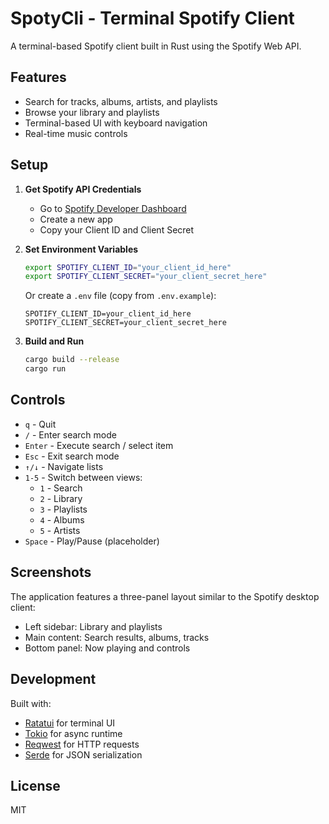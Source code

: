 # SpotyCli - Terminal Spotify Client

A terminal-based Spotify client built in Rust using the Spotify Web API.

## Features

- Search for tracks, albums, artists, and playlists
- Browse your library and playlists
- Terminal-based UI with keyboard navigation
- Real-time music controls

## Setup

1. **Get Spotify API Credentials**
   - Go to [Spotify Developer Dashboard](https://developer.spotify.com/dashboard/)
   - Create a new app
   - Copy your Client ID and Client Secret

2. **Set Environment Variables**
   ```bash
   export SPOTIFY_CLIENT_ID="your_client_id_here"
   export SPOTIFY_CLIENT_SECRET="your_client_secret_here"
   ```

   Or create a `.env` file (copy from `.env.example`):
   ```
   SPOTIFY_CLIENT_ID=your_client_id_here
   SPOTIFY_CLIENT_SECRET=your_client_secret_here
   ```

3. **Build and Run**
   ```bash
   cargo build --release
   cargo run
   ```

## Controls

- `q` - Quit
- `/` - Enter search mode
- `Enter` - Execute search / select item
- `Esc` - Exit search mode
- `↑/↓` - Navigate lists
- `1-5` - Switch between views:
  - `1` - Search
  - `2` - Library
  - `3` - Playlists
  - `4` - Albums
  - `5` - Artists
- `Space` - Play/Pause (placeholder)

## Screenshots

The application features a three-panel layout similar to the Spotify desktop client:
- Left sidebar: Library and playlists
- Main content: Search results, albums, tracks
- Bottom panel: Now playing and controls

## Development

Built with:
- [Ratatui](https://ratatui.rs/) for terminal UI
- [Tokio](https://tokio.rs/) for async runtime
- [Reqwest](https://github.com/seanmonstar/reqwest) for HTTP requests
- [Serde](https://serde.rs/) for JSON serialization

## License

MIT